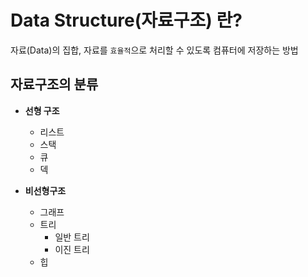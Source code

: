 ﻿# Data Structure(자료구조) 란?
자료(Data)의 집합, 자료를 `효율적`으로 처리할 수 있도록 컴퓨터에 저장하는 방법

## 자료구조의 분류
- **선형 구조**
	- 리스트
	- 스택
	- 큐
	- 덱

- **비선형구조**
	- 그래프
	 - 트리
		 - 일반 트리
		 - 이진 트리
	- 힙

